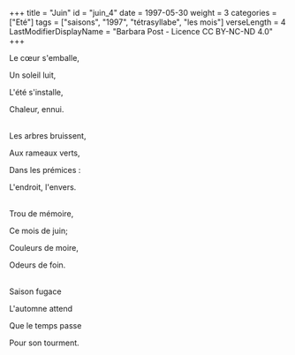 +++
title = "Juin"
id = "juin_4"
date = 1997-05-30
weight = 3
categories = ["Eté"]
tags = ["saisons", "1997", "tétrasyllabe", "les mois"]
verseLength = 4
LastModifierDisplayName = "Barbara Post - Licence CC BY-NC-ND 4.0"
+++

Le cœur s'emballe,

Un soleil luit,

L'été s'installe,

Chaleur, ennui.

 \
Les arbres bruissent,

Aux rameaux verts,

Dans les prémices :

L'endroit, l'envers.

 \
Trou de mémoire,

Ce mois de juin;

Couleurs de moire,

Odeurs de foin.

 \
Saison fugace

L'automne attend

Que le temps passe

Pour son tourment.

